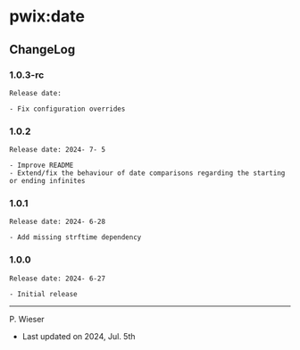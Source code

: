 # pwix:date

## ChangeLog

### 1.0.3-rc

    Release date: 

    - Fix configuration overrides

### 1.0.2

    Release date: 2024- 7- 5

    - Improve README
    - Extend/fix the behaviour of date comparisons regarding the starting or ending infinites

### 1.0.1

    Release date: 2024- 6-28

    - Add missing strftime dependency

### 1.0.0

    Release date: 2024- 6-27

    - Initial release

---
P. Wieser
- Last updated on 2024, Jul. 5th
